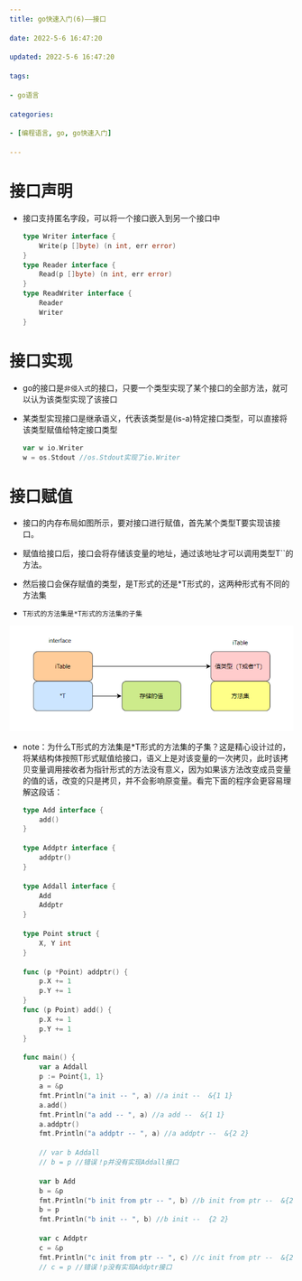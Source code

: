 ```yaml
---
title: go快速入门(6)——接口

date: 2022-5-6 16:47:20

updated: 2022-5-6 16:47:20

tags:

- go语言

categories:

- [编程语言, go, go快速入门]

---
```


# 接口声明

- 接口支持匿名字段，可以将一个接口嵌入到另一个接口中
  
  ```go
  type Writer interface {
      Write(p []byte) (n int, err error)
  }
  type Reader interface {
      Read(p []byte) (n int, err error)
  }
  type ReadWriter interface {
      Reader
      Writer
  }
  ```

# 接口实现

- go的接口是`非侵入式`的接口，只要一个类型实现了某个接口的全部方法，就可以认为该类型实现了该接口

- 某类型实现接口是继承语义，代表该类型是(is-a)特定接口类型，可以直接将该类型赋值给特定接口类型
  
  ```go
  var w io.Writer
  w = os.Stdout //os.Stdout实现了io.Writer
  ```

# 接口赋值

- 接口的内存布局如图所示，要对接口进行赋值，首先某个类型T要实现该接口。

- 赋值给接口后，接口会将存储该变量的地址，通过该地址才可以调用类型T``的方法。

- 然后接口会保存赋值的类型，是T形式的还是*T形式的，这两种形式有不同的方法集

- `T形式的方法集是*T形式的方法集的子集`

<img title="" src="go快速入门(6)——接口/2022-05-06-21-48-38-image.png" alt="" data-align="center" width="589">

- note：为什么T形式的方法集是*T形式的方法集的子集？这是精心设计过的，将某结构体按照T形式赋值给接口，语义上是对该变量的一次拷贝，此时该拷贝变量调用接收者为指针形式的方法没有意义，因为如果该方法改变成员变量的值的话，改变的只是拷贝，并不会影响原变量。看完下面的程序会更容易理解这段话：
  
  ```go
  type Add interface {
      add()
  }
  
  type Addptr interface {
      addptr()
  }
  
  type Addall interface {
      Add
      Addptr
  }
  
  type Point struct {
      X, Y int
  }
  
  func (p *Point) addptr() {
      p.X += 1
      p.Y += 1
  }
  func (p Point) add() {
      p.X += 1
      p.Y += 1
  }
  
  func main() {
      var a Addall
      p := Point{1, 1}
      a = &p
      fmt.Println("a init -- ", a) //a init --  &{1 1}
      a.add()
      fmt.Println("a add -- ", a) //a add --  &{1 1}
      a.addptr()
      fmt.Println("a addptr -- ", a) //a addptr --  &{2 2}
  
      // var b Addall
      // b = p //错误！p并没有实现Addall接口
  
      var b Add
      b = &p
      fmt.Println("b init from ptr -- ", b) //b init from ptr --  &{2 2}
      b = p
      fmt.Println("b init -- ", b) //b init --  {2 2}
  
      var c Addptr
      c = &p
      fmt.Println("c init from ptr -- ", c) //c init from ptr --  &{2 2}
      // c = p //错误！p没有实现Addptr接口
  ```
